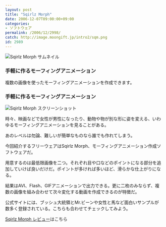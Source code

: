```yaml
---
layout: post
title: "Sqirlz Morph"
date: 2006-12-07T09:00:00+09:00
categories:
- ソフトウェア
permalink: /2006/12/2998/
catch: http://image.moongift.jp/intro2/sqm.png
id: 2989
---
```

 ![Sqirlz Morph サムネイル](http://image.moongift.jp/intro2/sqm.t.png "Sqirlz Morph サムネイル")
  

### 手軽に作るモーフィングアニメーション
  
複数の画像を使ったモーフィングアニメーションを作成できます。  
<!--more-->  

### 手軽に作るモーフィングアニメーション
  

![Sqirlz Morph スクリーンショット](http://image.moongift.jp/intro2/sqm.png "Sqirlz Morph スクリーンショット")

  

時々、映画などで女性が男性になったり、動物や物が別な形に姿を変える、いわゆるモーフィングアニメーションを見ることがある。

  

あのレベルは勿論、難しいが簡単なものなら誰でも作れてしまう。

  

今回紹介するフリーウェアはSqirlz Morph、モーフィングアニメーション作成ソフトウェアだ。

  

用意するのは最低限画像を二つ。それぞれ目や口などのポイントになる部分を追加していけば良いだけだ。ポイントが多ければ多いほど、滑らかな仕上がりになる。

  

結果はAVI、Flash、GIFアニメーションで出力できる。更に二枚のみならず、複数の画像を組み合わせて次々変化する動画を作成できるのが特徴だ。

  

公式サイトには、ブッシュ大統領とMr.ビーンや女性と馬など面白いサンプルが数多く登録されている。こちらも合わせてチェックしてみよう。

  

[Sqirlz Morph レビュー](http://fw.moongift.jp/review/i-3004.html)はこちら

